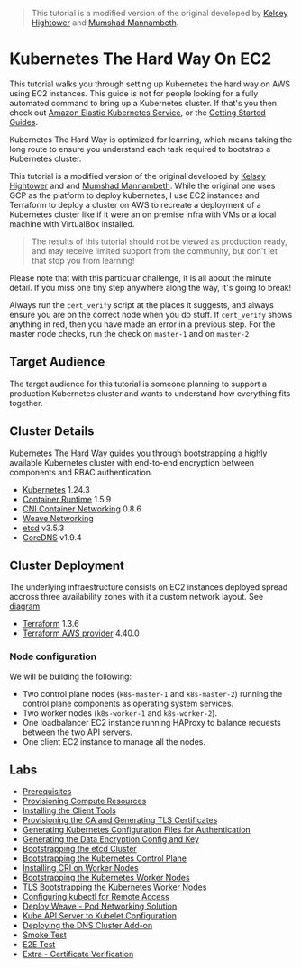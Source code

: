 > This tutorial is a modified version of the original developed by [Kelsey Hightower](https://github.com/kelseyhightower/kubernetes-the-hard-way) and [Mumshad Mannambeth](https://github.com/mmumshad/kubernetes-the-hard-way).

# Kubernetes The Hard Way On EC2

This tutorial walks you through setting up Kubernetes the hard way on AWS using EC2 instances.
This guide is not for people looking for a fully automated command to bring up a Kubernetes cluster.
If that's you then check out [Amazon Elastic Kubernetes Service](https://aws.amazon.com/eks/), or the [Getting Started Guides](http://kubernetes.io/docs/getting-started-guides/).

Kubernetes The Hard Way is optimized for learning, which means taking the long route to ensure you understand each task required to bootstrap a Kubernetes cluster.

This tutorial is a modified version of the original developed by [Kelsey Hightower](https://github.com/kelseyhightower/kubernetes-the-hard-way) and and [Mumshad Mannambeth](https://github.com/mmumshad/kubernetes-the-hard-way).
While the original one uses GCP as the platform to deploy kubernetes,  I use EC2 instances and Terraform to deploy a cluster on AWS to recreate a deployment of a Kubernetes cluster like if it were an on premise infra with VMs or a local machine with VirtualBox installed.

> The results of this tutorial should not be viewed as production ready, and may receive limited support from the community, but don't let that stop you from learning!

Please note that with this particular challenge, it is all about the minute detail. If you miss one tiny step anywhere along the way, it's going to break!

Always run the `cert_verify` script at the places it suggests, and always ensure you are on the correct node when you do stuff. If `cert_verify` shows anything in red, then you have made an error in a previous step. For the master node checks, run the check on `master-1` and on `master-2`

## Target Audience

The target audience for this tutorial is someone planning to support a production Kubernetes cluster and wants to understand how everything fits together.

## Cluster Details

Kubernetes The Hard Way guides you through bootstrapping a highly available Kubernetes cluster with end-to-end encryption between components and RBAC authentication.

* [Kubernetes](https://github.com/kubernetes/kubernetes) 1.24.3
* [Container Runtime](https://github.com/containerd/containerd) 1.5.9
* [CNI Container Networking](https://github.com/containernetworking/cni) 0.8.6
* [Weave Networking](https://www.weave.works/docs/net/latest/kubernetes/kube-addon/)
* [etcd](https://github.com/coreos/etcd) v3.5.3
* [CoreDNS](https://github.com/coredns/coredns) v1.9.4

## Cluster Deployment

The underlying infraestructure consists on EC2 instances deployed spread accross three availability zones with it a custom network layout. See [diagram]()

 * [Terraform](https://developer.hashicorp.com/terraform/downloads) 1.3.6
 * [Terraform AWS provider](https://registry.terraform.io/providers/hashicorp/aws/4.40.0/docs) 4.40.0

### Node configuration

We will be building the following:

* Two control plane nodes (`k8s-master-1` and `k8s-master-2`) running the control plane components as operating system services.
* Two worker nodes (`k8s-worker-1` and `k8s-worker-2`).
* One loadbalancer EC2 instance running HAProxy to balance requests between the two API servers.
* One client EC2 instance to manage all the nodes.

## Labs

* [Prerequisites](docs/01-prerequisites.md)
* [Provisioning Compute Resources](docs/02-compute-resources.md)
* [Installing the Client Tools](docs/03-client-tools.md)
* [Provisioning the CA and Generating TLS Certificates](docs/04-certificate-authority.md)
* [Generating Kubernetes Configuration Files for Authentication](docs/05-kubernetes-configuration-files.md)
* [Generating the Data Encryption Config and Key](docs/06-data-encryption-keys.md)
* [Bootstrapping the etcd Cluster](docs/07-bootstrapping-etcd.md)
* [Bootstrapping the Kubernetes Control Plane](docs/08-bootstrapping-kubernetes-controllers.md)
* [Installing CRI on Worker Nodes](docs/09-install-cri-workers.md)
* [Bootstrapping the Kubernetes Worker Nodes](docs/10-bootstrapping-kubernetes-workers.md)
* [TLS Bootstrapping the Kubernetes Worker Nodes](docs/11-tls-bootstrapping-kubernetes-workers.md)
* [Configuring kubectl for Remote Access](docs/12-configuring-kubectl.md)
* [Deploy Weave - Pod Networking Solution](docs/13-configure-pod-networking.md)
* [Kube API Server to Kubelet Configuration](docs/14-kube-apiserver-to-kubelet.md)
* [Deploying the DNS Cluster Add-on](docs/15-dns-addon.md)
* [Smoke Test](docs/16-smoke-test.md)
* [E2E Test](docs/17-e2e-tests.md)
* [Extra - Certificate Verification](docs/verify-certificates.md)

